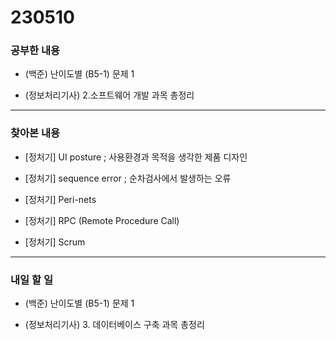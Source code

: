 # 230510

### 공부한 내용

- (백준) 난이도별 (B5-1) 문제 1

- (정보처리기사) 2.소프트웨어 개발 과목 총정리

---

### 찾아본 내용

- [정처기] UI posture ; 사용환경과 목적을 생각한 제품 디자인

- [정처기] sequence error ; 순차검사에서 발생하는 오류

- [정처기] Peri-nets

- [정처기] RPC (Remote Procedure Call)

- [정처기] Scrum

---

### 내일 할 일

- (백준) 난이도별 (B5-1) 문제 1

- (정보처리기사) 3. 데이터베이스 구축 과목 총정리
